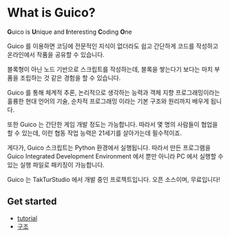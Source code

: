 What is Guico?
==============
**G**uico is **U**nique and **I**nteresting **C**oding **O**ne

Guico 를 이용하면 코딩에 전문적인 지식이 없더라도
쉽고 간단하게 코드를 작성하고 온라인에서 작품을 공유할 수 있습니다.

블록형이 아닌 노드 기반으로 스크립트를 작성하는데, 
블록을 쌓는다기 보다는 마치 부품을 조립하는 것 같은 경험을 할 수 있습니다.

Guico 를 통해 체계적 추론, 논리적으로 생각하는 능력과
객체 지향 프로그래밍이라는 훌륭한 현대 언어의 기술,
순차적 프로그래밍 이라는 기본 구조와 원리까지 배우게 됩니다.

또한 Guico 는 간단한 게임 개발 정도는 가능합니다. 따라서 몇 명의 사람들이
협업을 할 수 있는데, 이런 협동 작업 능력은 21세기를 살아가는데 필수적이죠.

게다가, Guico 스크립트는 Python 환경에서 실행됩니다.
따라서 만든 프로그램을 Guico Integrated Development Environment 에서 뿐만 아니라
PC 에서 실행할 수 있는 실행 파일로 패키징이 가능합니다.


Guico 는 TakTurStudio 에서 개발 중인 프로젝트입니다.
오픈 소스이며, 무료입니다!

Get started
-----------
- [tutorial](tutorial.md)
- [구조](structure.md)
